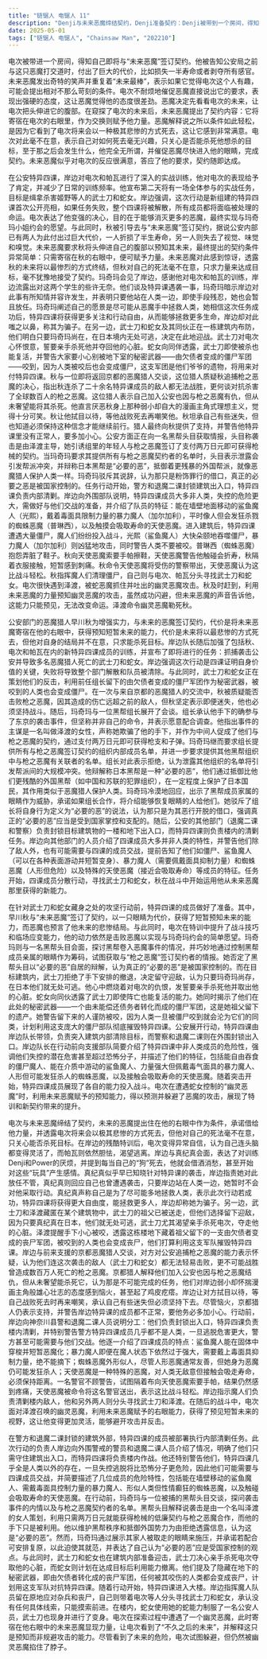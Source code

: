 ```yaml
---
title: "链锯人 电锯人 11"
description: "Denji与未来恶魔缔结契约，Denji准备契约：Denji被带到一个房间，得知他将要与「未来恶魔」缔结契约。他了解到此前公安人员与该恶魔契约时付出了高昂代价，如一半寿命或感官。Denji与未来恶魔缔结契约，未来恶魔的条件：未来恶魔表示如果中意Denji，会提出较少的条件。Denji态度强硬，要求恶魔直接说明所需。未来恶魔决定查看Denji的未来，并让Denji将头伸进其身体里。Denji与未来恶魔缔结契约，契约内容与原因：未来恶魔提出的契约内容是居住在Denji的右眼里，以此借给他力量。它解释条件如此宽松是因为Denji将来会以最惨烈的方式死去。Denji与未来恶魔缔结契约，Denji的回应：Denji表示不关心自己的死法，只希望能够杀死想杀的目标，之后怎样都无所谓，催促恶魔尽快进入他的眼睛。公安特异四课的备战与任务，Kishibe的指导：Kishibe对Denji和Power进行实战指导，对Denji的表现表示赞赏并减少了日常训练。他宣布第二天将进行全体出动的实战任务，目标是抓捕杀了姬野他们的武士刀和蛇女。公安特异四课的备战与任务，任务重要性：Kishibe说明此次行动是新特异四课的亮相仪式，如果任务失败，四课将被解散，所有成员都将被处理掉。公安特异四课的备战与任务，Denji的动力：Denji表达了变强的目标，以便杀死更多恶魔，最终能和玛奇玛小姐约会。Makima与黑帮的交涉，与黑帮组长的会面：Makima与一位黑帮组长会面，组长承认手下在东京的行动，并表示愿意配合调查，但强调并非自己下令。Makima与黑帮的交涉，关于泽渡和枪之恶魔的信息：组长指认名为泽渡的女人是主使，称其欺骗了手下，并通过她以两万日元的价格与枪之恶魔缔结契约获得枪和子弹。Makima与黑帮的交涉，Makima索取名单：Makima要求组长提供组内以及其他组与枪之恶魔缔结契约的所有人员名单。Makima与黑帮的交涉，组长拒绝与辩护：组长拒绝提供其他组的名单，认为这会导致组间战争。他辩护称日本黑帮是“必要的恶”，抵御着比他们更残忍的外国黑帮（中国和苏联黑帮），在某种程度上保护着日本人，就像恶魔猎人保护人类一样。Makima与黑帮的交涉，Makima的威胁与立场：Makima拿出了黑帮成员家人的眼睛作为威胁，承诺若配合就介绍能复原眼睛的人。她驳斥了组长对“必要的恶”的定义，认为那只是借口，真正的“必要的恶”应当受国家支配。武士刀与蛇女的迎击策略，武士刀决定迎击：武士刀的手下汇报已将组长转移，但武士刀决定留在原地迎击，认为玛奇玛不死，在日本无处可逃。武士刀与蛇女的迎击策略，对Denji的憎恨：武士刀表达了要亲自杀死Denji并拽出他心脏的决心。武士刀与蛇女的迎击策略，关于复活的信息：蛇女向手下透露武士刀即使死了也能复活。武士刀与蛇女的迎击策略，秘密武器：丧尸军团：蛇女警告留下的人小心被咬，透露大楼地下有由欠债者组成的丧尸军团，这是他爷爷的遗物。人类被咬后会变成丧尸，他们计划利用这支丧尸军团捣毁四课。特异四课行动前的准备与成员介绍，与京都猎人的交流：Kishibe与来自京都的恶魔猎人交流，对方对公安追捕枪之恶魔的能力表示质疑，认为他们连武士刀和蛇女都打不过，更不可能战胜杀了数百万人的枪之恶魔。京都猎人透露他们加入公安也是因为与枪之恶魔有仇，但从未想过杀死它，认为不可能。特异四课行动前的准备与成员介绍，对Kishibe的看法：京都猎人对Kishibe的态度和不切实际的雄心壮志感到恼火。特异四课行动前的准备与成员介绍，Kishibe的回应：Kishibe让对方看着，等他战败死掉时再来嘲笑，承认自己有些迷失但必须坚持下去。特异四课行动前的准备与成员介绍，京都猎人的警告：恼火归恼火，京都猎人表示支持Kishibe，并警告特异课里没有正常人，要多加小心。特异四课行动前的准备与成员介绍，Denji和Power的心理状态：Power害怕得想回去，而Denji经过特训后变得自信，认为自己连脑子都变好使了。特异四课行动前的准备与成员介绍，向警方介绍任务与成员：Kishibe向神奈川县警和退魔二课人员介绍分工：他们负责封锁出入口，四课负责清剿楼内恐怖分子。他警告警方四课成员几乎都不是人类，逃到街上危害更大，警方可能需要与四课成员交战。特异四课行动前的准备与成员介绍，四课成员特征介绍：Kishibe介绍了四课成员的特征：鲨鱼魔人（能在固体中游动，可恶魔化）、暴力魔人（魔人状态仍强大，戴毒面具抑制力量）、蜘蛛恶魔（人形，可能癫狂杀人）、天使恶魔（特殊恶魔，接触会吸走寿命）。特异四课行动前的准备与成员介绍，天使恶魔与警官的互动：一名警官不顾警告接近天使恶魔索要手帕，隔着布接触后仍感到疼痛（寿命被吸走）。天使恶魔被命令将警官送出，表示比战斗好。特异四课进入大楼与初步交战，进入大楼：特异四课成员进入被警方和退魔二课封锁的大楼，开始执行清剿任务。特异四课进入大楼与初步交战，寻找目标：Kishibe指示让魔人们留在原地处理战斗，他带领Denji等人寻找武士刀和蛇女，表示没有具体线索，需要分头寻找。特异四课进入大楼与初步交战，遭遇蛇女和武士刀：蛇女利用蛇制服一名公安人员。武士刀出现并变身。特异四课进入大楼与初步交战，Denji遭遇幽灵恶魔：Denji在大楼内遭遇不明恶魔（幽灵）。特异四课进入大楼与初步交战，未来恶魔的能力展现：未来恶魔通过Denji的右眼对话，解释其能力是让Denji看到“不久之后的未来”，但强调只是看到。Denji在看到未来后试图躲避幽灵恶魔的攻击，但被其掐住。"
date: 2025-05-01
tags: ["链锯人 电锯人", "Chainsaw Man", "202210"]
---
```


电次被带进一个房间，得知自己即将与“未来恶魔”签订契约。他被告知公安局之前与这只恶魔打交道时，付出了巨大的代价，比如损失一半寿命或者剥夺所有感官。未来恶魔发出奇特的笑声并重复着“未来最棒”，表示如果它觉得电次这个人有趣，可能会提出相对不那么苛刻的条件。电次不耐烦地催促恶魔直接说出它的要求，表现出强硬的态度，这让恶魔觉得他的态度很差劲。恶魔决定先看看电次的未来，让电次把头伸进它的腹部。在窥探了电次的未来后，未来恶魔提出了契约内容：它将寄宿在电次的右眼里，作为交换则赋予他力量。恶魔解释说之所以条件如此轻松，是因为它看到了电次将来会以一种极其悲惨的方式死去，这让它感到非常满意。电次对此毫不在意，表示自己对如何死去毫无兴趣，只关心是否能杀死他想杀的目标，至于那之后会发生什么，他完全无所谓，并催促恶魔尽快进入他的眼睛，完成契约。未来恶魔似乎对电次的反应很满意，答应了他的要求，契约随即达成。

在公安特异四课，岸边对电次和帕瓦进行了深入的实战训练，他对电次的表现给予了肯定，并减少了日常的训练频率。他宣布第二天将有一场全体参与的实战任务，目标是缉拿杀害姬野等人的武士刀和蛇女。岸边强调，这次行动是新组建的特异四课首次公开亮相，如果任务失败，整个四课将被解散，所有成员都将面临被处理的命运。电次表达了他变强的决心，目的在于能够消灭更多的恶魔，最终实现与玛奇玛小姐约会的愿望。与此同时，秋被引导去与“未来恶魔”签订契约，据说公安内部已有两人为此付出过巨大代价，一人折损了半生寿命，另一人则失去了视觉、味觉和嗅觉。未来恶魔要求秋将头伸进自己的腹部以预知其未来，最终提出的契约条件异常简单：只需寄宿在秋的右眼中，便可赋予力量。未来恶魔对此感到惊讶，透露秋的未来将以最惨烈的方式终结，但秋对自己的死法毫不在意，只求力量来达成目标，毫不犹豫地接受了契约。玛奇玛会见了岸边，感谢他对电次和帕瓦的训练，岸边流露出对这两个学生的些许无奈。他们谈及特异课遇袭一事，玛奇玛暗示岸边对此事有所知情并容许发生，并表明只要他站在人类一边，即使手段残忍，她也会暂且放任。玛奇玛阐述自己的愿景是尽可能从恶魔手中拯救人类，她相信这次任务成功后，特异四课将获得更多关注和行动自由，从而能够拯救更多生命，岸边却对此嗤之以鼻，称其为骗子。在另一边，武士刀和蛇女及其同伙正在一栋建筑内布防，他们明白只要玛奇玛尚在，在日本境内无处可逃，决定在此地迎战。武士刀对电次心怀恨意，誓要亲手杀死他并夺回他的心脏。蛇女向同伴透露，武士刀即使被杀也能复活，并警告大家要小心别被地下室的秘密武器——由欠债者变成的僵尸军团——咬到，因为人类被咬后也会变成僵尸，这支军团是他们爷爷的遗物，将用来对付特异四课。秋与一位即将返回京都的恶魔猎人交谈，这位猎人质疑秋追捕枪之恶魔的决心，指出秋连杀了二十余名特异课成员的敌人都无法战胜，更何谈对抗杀害了全球数百人的枪之恶魔。这位猎人表示自己加入公安也因与枪之恶魔有仇，但从未奢望能将其杀死。他直言厌恶秋身上那种弱小却自大的漫画主角式理想主义，觉得十分可笑。秋让他拭目以待，等他战败死去再嘲笑他。秋坦承自己有些迷失，但也知道必须保持这种信念才能继续前行。猎人最终向秋提供了支持，并警告他特异课里没有正常人，要多加小心。公安方面正在向一名黑帮头目获取情报，头目称袭击是由泽渡主导，她引诱组里的年轻人与枪之恶魔签订了支付两万日元即可获得枪械的契约。当玛奇玛要求其提供所有与枪之恶魔契约者的名单时，头目表示泄露会引发帮派冲突，并辩称日本黑帮是“必要的恶”，抵御着更残暴的外国帮派，就像恶魔猎人保护人类一样。玛奇玛驳斥其说辞，认为那只是粉饰罪行的借口，真正的必要之恶是被国家控制的。任务行动开始，警方和退魔二课封锁建筑出入口，特异四课负责内部清剿。岸边向外围部队说明，特异四课成员大多非人类，失控的危险更大，需做好与他们交战的准备，并介绍了队员的特征：能在墙壁地面移动的鲨鱼魔人（光熙），戴着毒面具限制力量的暴力魔人（加尔加利），平时像人但会发狂杀戮的蜘蛛恶魔（普琳西），以及触摸会吸取寿命的天使恶魔。进入建筑后，特异四课遭遇大量僵尸，魔人们纷纷投入战斗，光熙（鲨鱼魔人）大快朵颐地吞噬僵尸，暴力魔人（加尔加利）则凶猛地攻击，同时警告人类不要被咬。普琳西（蜘蛛恶魔）抱怨弄脏了鞋子。秋向天使恶魔索要手帕擦鞋，天使恶魔警告他触碰会折寿，秋隔着衣服接触，短暂感到刺痛。秋命令天使恶魔将受伤的警察带出，天使恶魔认为这比战斗轻松。秋指挥魔人们清理僵尸，自己则与电次、帕瓦分头寻找武士刀和蛇女。电次很快遇到泽渡，被蛇恶魔抓住并吐出的幽灵恶魔攻击。秋及时赶到，利用未来恶魔的力量预知幽灵恶魔的攻击，虽然成功闪避，但未来恶魔的声音告诉他，这能力只能预见，无法改变命运。泽渡命令幽灵恶魔勒死秋。

公安部门的恶魔猎人早川秋为增强实力，与未来的恶魔签订契约，代价是将未来恶魔寄宿在他的右眼中，获得预知短暂未来的能力，代价是未来将以最悲惨的方式死去，但他对自身的结局并不在意，只求能杀死目标。岸边队长随后加强了包括秋、电次和帕瓦在内的新特异四课成员的训练，并宣布了即将进行的任务：抓捕袭击公安并导致多名恶魔猎人死亡的武士刀和蛇女。岸边强调这次行动是四课证明自身价值的关键，失败将导致整个部门解散和队员被清除。与此同时，武士刀和蛇女正在策划他们的反击，利用前任组长留下的由欠债者变成的僵尸军团作为秘密武器，被咬到的人类也会变成僵尸。在一次与来自京都的恶魔猎人的交流中，秋被质疑能否击败枪之恶魔，因其造成的伤亡远超之前的敌人，但秋坚定表示即便迷失，他也必须坚持战斗。随后，玛奇玛与一位黑帮组长展开了会谈。组长承认他手下的确参与了东京的袭击事件，但坚称并非自己的命令，并表示愿意配合调查。他指出事件的主谋是一名叫做泽渡的女性，声称她欺骗了他的手下，并作为中间人促成了他们与枪之恶魔的契约，通过支付两万日元即可获得枪支和子弹。玛奇玛继而要求组长提供所有与枪之恶魔签订契约的组织内部成员名单，并进一步要求提供其他黑帮组织中与枪之恶魔有关联者的名单。组长对此表示拒绝，认为泄露其他组织的名单将引发帮派间的大规模冲突。他辩解称日本黑帮是一种“必要的恶”，他们通过抵御比他们更残酷的外国黑帮（如中国和苏联的犯罪组织），在一定程度上保护了日本国民，其作用类似于恶魔猎人保护人类。玛奇玛冷漠地回应，出示了黑帮成员家属的眼睛作为威胁，承诺如果组长合作，将介绍能够恢复眼睛的人给他们。她驳斥了组长将自身行为定义为“必要的恶”的说法，认为那只是为其恶行开脱的借口，强调真正的“必要的恶”应当是受到国家掌控和支配的。随后，公安的其他部门（退魔二课和警察）负责封锁目标建筑物的一楼和地下出入口，而特异四课则负责楼内的清剿任务。岸边向其他部门的人员介绍了四课成员大多并非人类的特性，并警告他们除了敌人外，也有可能需要与四课的成员交战，提前告知了他们如僵尸、鲨鱼魔人（可以在各种表面游动并短暂变身）、暴力魔人（需要佩戴面具抑制力量）和蜘蛛恶魔（人形但危险）以及特殊的天使恶魔（接近会吸取寿命）等成员的特征。任务开始，四课成员分散行动，寻找武士刀和蛇女，秋在战斗中开始运用他从未来恶魔那里获得的新能力。

在针对武士刀和蛇女藏身之处的攻坚行动前，特异四课的成员做好了准备。其中，早川秋与“未来恶魔”签订了契约，以一只眼睛为代价，获得了短暂预知未来的能力，而恶魔也预言了他未来的悲惨结局。与此同时，电次在特训中提升了战斗技巧和临场应变能力，他的动力依然是击败恶魔以实现与玛奇玛约会的简单愿望。玛奇玛则与一名黑帮头目会面，探讨黑帮卷入恶魔事件的情况，并巧妙地通过控制黑帮成员亲属的眼睛作为筹码，试图获取与“枪之恶魔”签订契约者的情报。她否定了黑帮头目以“必要的恶”自居的辩解，认为真正的“必要的恶”是被国家控制的。而在目标建筑内，武士刀拒绝了手下安排的撤退，决定留守迎敌，认为只要玛奇玛尚存，在日本他们就无处可逃。他心中燃烧着对电次的仇恨，发誓要亲手杀死他并取出他的心脏。蛇女向同伙透露了武士刀即使阵亡也能复活的能力。她同时揭示了他们在此处的秘密武器——一个由未能偿还债务者转化而成的僵尸军团，这是她祖父留下的遗产。她警告留下来的人谨防被咬，因为人类一旦被僵尸咬到就会沦为它们的同类，计划利用这支庞大的僵尸部队彻底摧毁特异四课。公安展开行动，特异四课由岸边队长带领，负责突入建筑内部清除目标，而警察和退魔二课则在外围封锁出入口。岸边队长在行动前向支援部队简要介绍了特异四课中非人类成员的危险性，强调他们失控的潜在危害甚至超过恐怖分子，并描述了他们的特征，包括能自由吞食的僵尸魔人、能在介质中游动的鲨鱼魔人、力量强大但佩戴毒气面具的暴力魔人、人形但可能发狂杀人的蜘蛛恶魔，以及接触会吸取寿命的天使恶魔。随着突击开始，特异四课成员展现了各自的能力投入战斗。电次在遭遇蛇女控制的“幽灵恶魔”时，利用未来恶魔赋予的预知能力，得以预测并躲避了恶魔的攻击，展现了特训和新契约带来的提升。

电次与未来恶魔缔结了契约，未来的恶魔提出住在他的右眼中作为条件，承诺借给他力量，并透露电次将来会以极其悲惨的方式死去，但他对自己的死法毫不在意，只关心能否杀死目标。在岸边的残酷特训后，电次变得异常自信，认为自己连头脑都变得灵活了，而帕瓦则依然胆怯，渴望逃离。岸边与真纪真会面，表达了对训练Denji和Power的厌烦，并提到每当自己的“狗”死去，他就会借酒消愁，甚至开始对这些“玩具”产生感情。真纪真似乎早已知晓针对特异课的袭击，岸边指责她对此放任不管，真纪真则回应自己也曾遭遇袭击，只要岸边站在人类一边，她暂时不会对他采取行动。真纪真声称自己是为了尽可能多地拯救人类，表示此次行动若成功，特异四课将获得更大自由度，能拯救更多人，岸边却称她为骗子。另一边，武士刀和泽渡藏匿在某个建筑物中，武士刀的祖父已被送走，但他们选择留下迎敌，因为只要真纪真在日本，他们就无处可逃，武士刀尤其渴望亲手杀死电次，夺走他的心脏。泽渡提醒手下小心被咬，透露这栋楼地下藏着祖父留下的一支由欠债者变成的丧尸军团，被咬到的人类也会变成丧尸，他们打算利用这支军队摧毁特异四课。岸边与前来支援的京都恶魔猎人交谈，对方对公安追捕枪之恶魔的能力表示怀疑，认为他们连这次袭击的敌人（武士刀和蛇女）都无法轻易击败，更不可能战胜曾造成数百万人死亡的枪之恶魔。京都猎人解释他们加入公安也因与枪之恶魔结仇，但从未奢望能杀死它，认为那是不可能完成的任务，他们对岸边弱小却怀揣漫画主角般雄心壮志的态度感到恼火，甚至起了鸡皮疙瘩。岸边让对方拭目以待，等自己战败死去时再来嘲笑，承认自己有些迷失但必须坚持下去。尽管恼火，京都猎人仍表示支持，并警告岸边特异课的成员都不正常，要他务必多加小心。行动前，岸边向神奈川县警和退魔二课人员说明分工：他们负责封锁出入口，特异四课负责楼内清剿，并特别警告警方特异四课成员几乎都不是人类，一旦逃脱危害更大，警方甚至可能需要与他们交战。他逐一介绍了四课成员的特点：鲨鱼魔人能在固体中穿梭并短暂恶魔化；暴力魔人即便在魔人状态下依然过于强大，需要戴上毒面具抑制力量，绝不能摘下；蜘蛛恶魔外形似人，尽管人形恶魔通常友善，但她身为恶魔仍可能发狂杀人；天使恶魔是一种特殊的恶魔，对人类无敌意但接触会吸走寿命，必须保持距离。一名警官不顾警告，试图隔着布向天使恶魔索要手帕，结果仍然感到疼痛，天使恶魔被命令将这名警官送出，表示这比战斗轻松。岸边指示魔人们负责清剿楼内敌人，他和另外两人则分头寻找武士刀和泽渡。在随后的战斗中，电次面对泽渡召唤的幽灵恶魔，利用未来恶魔赋予的右眼能力，获得了预见短暂未来的视野，这让他变得更加灵活，能够避开攻击并反击。

在警方和退魔二课封锁的建筑外部，特异四课的成员被部署执行内部清剿任务。此次行动的负责人岸边向外围警戒的警员和退魔二课人员介绍了情况，明确了他们只需守住建筑出入口，而特异四课将负责楼内作战。他还特别警告他们，特异四课几乎全是人类以外的存在，一旦失控逃脱将比恐怖分子更危险，因此他们可能需要与四课成员交战，并简要描述了几位成员的危险特性，包括能在墙壁移动的鲨鱼魔人、需戴毒面具控制力量的暴力魔人、形似人类但性情癫狂的蜘蛛恶魔，以及触碰会吸取寿命的天使恶魔。在行动前，玛奇玛与一位被捕的黑帮头目交谈，探问袭击事件的内情以及与枪之恶魔契约者的名单。黑帮头目解释说袭击是由一个名叫泽渡的女人策划，利用只需两万日元就能获得枪械的低廉契约与枪之恶魔合作，而他的手下只是被利用。他以维护黑帮秩序和抵御外国势力为由拒绝透露信息，认为这是“必要的恶”。然而，玛奇玛通过展示其家人被取走的眼睛来施压，并承诺若配合可安排复原，以此迫使其就范，并表达了自己认为“必要的恶”应是受国家控制的观点。与此同时，武士刀和蛇女也在建筑内部准备迎击，武士刀决心亲手杀死电次夺取他的心脏，而蛇女则计划在达成目标后利用能力撤离。他们提及了隐藏在地下的秘密武器，即由欠债者转化成的丧尸军团，任何被其咬伤的人类都会变成丧尸，计划用这支军队对抗特异四课。随着行动开始，特异四课进入大楼。岸边指挥魔人队员留在原地应对杂兵和丧尸，自己则带着电次等人分头寻找武士刀和蛇女，承认没有任何具体线索，只能摸索前进。在楼内，蛇女使用她的蛇能力制服了一名公安人员，武士刀也现身并进行了变身。电次在探索过程中遭遇了一个幽灵恶魔，此时寄宿在他右眼中的未来恶魔显现力量，让电次看到了“不久之后的未来”，并解释这只是预知而非规避攻击的能力。尽管看到了未来的危险，电次试图躲避，但仍然被幽灵恶魔掐住了脖子。
